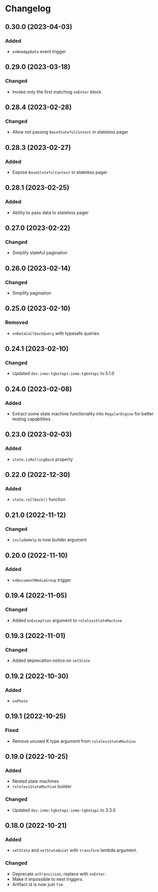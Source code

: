 # Changelog

## 0.30.0 (2023-04-03)

### Added
- `onWebAppData` event trigger

## 0.29.0 (2023-03-18)

### Changed
- Invoke only the first matching `onEnter` block

## 0.28.4 (2023-02-28)

### Changed
- Allow not passing `BaseStatefulContext` in stateless pager

## 0.28.3 (2023-02-27)

### Added
- Expose `BaseStatefulContext` in stateless pager

## 0.28.1 (2023-02-25)

### Added
- Ability to pass data to stateless pager

## 0.27.0 (2023-02-22)

### Changed
- Simplify stateful pagination

## 0.26.0 (2023-02-14)

### Changed
- Simplify pagination

## 0.25.0 (2023-02-10)

### Removed
- `onDataCallbackQuery` with typesafe queries

## 0.24.1 (2023-02-10)

### Changed
- Updated `dev.inmo:tgbotapi:inmo-tgbotapi` to 5.1.0

## 0.24.0 (2023-02-08)

### Added
- Extract some state machine functionality into `RegularEngine` for better testing capabilities

## 0.23.0 (2023-02-03)

### Added
- `state.isRollingBack` property

## 0.22.0 (2022-12-30)

### Added
- `state.rollback()` function

## 0.21.0 (2022-11-12)

### Changed
- `includeHelp` is now builder argument

## 0.20.0 (2022-11-10)

### Added
- `onDocumentMediaGroup` trigger

## 0.19.4 (2022-11-05)

### Changed
- Added `onException` argument to `rolelessStateMachine`

## 0.19.3 (2022-11-01)

### Changed
- Added deprecation notice on `setState`

## 0.19.2 (2022-10-30)

### Added
- `onPhoto`

## 0.19.1 (2022-10-25)

### Fixed
- Remove unused K type argument from `rolelessStateMachine`

## 0.19.0 (2022-10-25)

### Added
- Nested state machines
- `rolelessStateMachine` builder

### Changed
- Updated `dev.inmo:tgbotapi:inmo-tgbotapi` to 3.3.0

## 0.18.0 (2022-10-21)

### Added
- `setState` and `setStateQuiet` with `transform` lambda argument.

### Changed
- Deprecate `onTransition`, replace with `onEnter`.
- Make it impossible to nest triggers.
- Artifact id is now just `fsm`
